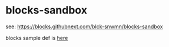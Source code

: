 # blocks-sandbox

see: https://blocks.githubnext.com/blck-snwmn/blocks-sandbox

blocks sample def is [here](./.github/blocks/all.json)